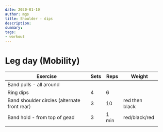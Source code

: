 ```yaml
---
date: 2020-01-10
author: mgs
title: Shoulder - dips
description: 
summary: 
tags: 
- workout
---
```

# Leg day (Mobility)
|Exercise |Sets  |Reps  |  Weight|
|--|--|--|--|
|Band pulls - all around||||
|Ring dips|4|6|
|Band shoulder circles (alternate front rear)|3|10|red then black|
|Band hold - from top of gead|3|1 min|red/black/red|
||||||

<!--stackedit_data:
eyJoaXN0b3J5IjpbLTc3NTI3MzY0NF19
-->